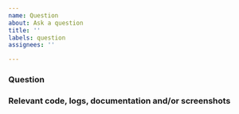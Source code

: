```yaml
---
name: Question
about: Ask a question
title: ''
labels: question
assignees: ''

---
```


<!---
Please read this!

Before opening a new issue, please verify the issue you're about to submit isn't a duplicate by searching for keywords in the issues filtered by the "type::question" or "type::bug" label:

- https://github.com/beneath-hq/beneath/issues?label_name%5B%5D=type%3A%3Aquestion
- https://github.com/beneath-hq/beneath/issues?label_name%5B%5D=type%3A%3Abug
--->

### Question

<!---
Please describe your question or problem concisely
--->

### Relevant code, logs, documentation and/or screenshots

<!---
Paste any relevant information that we can use to better understand your enquiry. Please use code blocks (```) to format code, logs and console output.
--->
